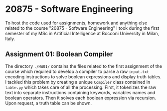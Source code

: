 # 20875 - Software Engineering
To host the code used for assignments, homework and anything else related to the course "20875 - Software Engineering" I took during the first semester of my MSc in Artificial Intelligence at Bocconi University in Milan, Italy.  

## Assignment 01: Boolean Compiler
The directory `./HW01/` contains the files related to the first assignment of the course which required to develop a compiler to parse a raw `input.txt` encoding instructions to solve boolean expressions and display truth tables.  
I tackled this problem by creating a unique `Compiler` class contained in `table.py` which takes care of all the processing. First, it tokenizes the raw text into separate instructions containing keywords, variables names and boolean operators. Then it solves each boolean expression via recursion. Upon request, a truth table can be shown.

